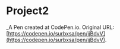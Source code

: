 # Project2
 _A Pen created at CodePen.io. Original URL: [https://codepen.io/surbxsa/pen/jjBdvV](https://codepen.io/surbxsa/pen/jjBdvV).

 